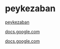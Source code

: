 # peykezaban

<a href="https://sites.google.com/view/peykezaban/home">peykezaban</a>

<a href="https://docs.google.com/forms/d/e/1FAIpQLSe7ChGA1KTQOy_KpeDNIT0WPfkx8J2UVc5gijjWcl-W0i4e2g/viewform">docs.google.com</a>

<a href="https://forms.gle/Ca4Kz9cTjn2yr2xZ8">docs.google.com</a>
